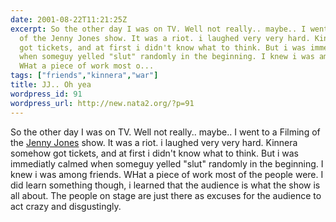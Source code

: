 ```yaml
---
date: 2001-08-22T11:21:25Z
excerpt: So the other day I was on TV. Well not really.. maybe.. I went to a Filming
  of the Jenny Jones show. It was a riot. i laughed very very hard. Kinnera somehow
  got tickets, and at first i didn't know what to think. But i was immediatly calmed
  when someguy yelled "slut" randomly in the beginning. I knew i was among friends.
  WHat a piece of work most o...
tags: ["friends","kinnera","war"]
title: JJ.. Oh yea
wordpress_id: 91
wordpress_url: http://new.nata2.org/?p=91
---
```


So the other day I was on TV. Well not really.. maybe.. I went to a Filming of the <a href="http://jennyjones.warnerbros.com/">Jenny Jones</a> show. It was a riot. i laughed very very hard. Kinnera somehow got tickets, and at first i didn't know what to think. But i was immediatly calmed when someguy yelled "slut" randomly in the beginning. I knew i was among friends. WHat a piece of work most of the people were. I did learn something though, i learned that the audience is what the show is all about. The people on stage are just there as excuses for the audience to act crazy and disgustingly. 
